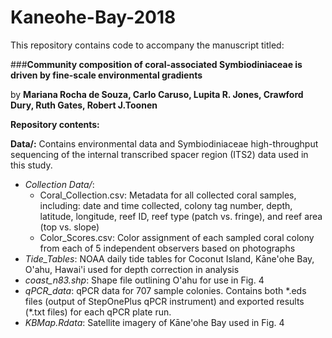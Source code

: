 # Kaneohe-Bay-2018
This repository contains code to accompany the manuscript titled:

###**Community composition of coral-associated Symbiodiniaceae is driven by fine-scale environmental gradients**

by **Mariana Rocha de Souza, Carlo Caruso, Lupita R. Jones, Crawford Dury, Ruth Gates, Robert J.Toonen**

**Repository contents:**

**Data/:** 
Contains environmental data and Symbiodiniaceae high-throughput sequencing of the internal transcribed spacer region (ITS2) data used in this study. 
* *Collection Data/*:
     * Coral_Collection.csv: Metadata for all collected coral samples, including: date and time collected, colony tag number, depth, latitude, longitude, reef ID, reef type (patch vs. fringe), and reef area (top vs. slope)
     * Color_Scores.csv: Color assignment of each sampled coral colony from each of 5 independent observers based on photographs
* *Tide_Tables*: NOAA daily tide tables for Coconut Island, Kāne'ohe Bay, O'ahu, Hawai'i used for depth correction in analysis
* *coast_n83.shp*: Shape file outlining O'ahu for use in Fig. 4
* *qPCR_data*: qPCR data for 707 sample colonies. Contains both \*.eds files (output of StepOnePlus qPCR instrument) and exported results (\*.txt files) for each qPCR plate run.
* *KBMap.Rdata*: Satellite imagery of Kāne'ohe Bay used in Fig. 4  




